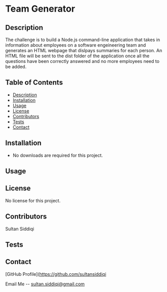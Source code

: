 # Team Generator

## Description

The challenge is to build a Node.js command-line application that takes in information about employees on a software engeineering team and generates an HTML webpage that dislpays summaries for each person. An HTML file will be sent to the dist folder of the application once all the questions have been correctly answered and no more employees need to be added.

## Table of Contents

- [Description](#description)
- [Installation](#installation)
- [Usage](#usage)
- [License](#license)
- [Contributors](#contributors)
- [Tests](#tests)
- [Contact](#contact)

## Installation

- No downloads are required for this project.

## Usage

## License

No license for this project.

## Contributors

Sultan Siddiqi

## Tests

## Contact

[GitHub Profile](https://github.com/sultansiddiqi

Email Me -- sultan.siddiqi@gmail.com
